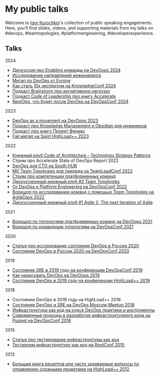 # My public talks
Welcome to [Igor Kurochkin](https://github.com/ikurochkin)'s collection of public speaking engagements. Here, you’ll find slides, videos, and supporting materials from my talks on #devops, #teamtopologies, #platformengineering, #developerexperience.

## Talks

2024
- [Дискуссия про Enabling команды на DevOops 2024](https://enabling.team/insights/enabling-teams-discussion)
- [Исследование направлений инжиниринга](https://enabling.team/insights/engineering-research-2024)
- [Митап по DevOps от Evrone](https://www.youtube.com/watch?v=gVmxYDbEMXY)
- [Как стать 10x экспертом на KnowledgeConf 2024](https://enabling.team/insights/how-to-become-10x-expert)
- [Подкаст Brainstorm про когнитивную нагрузку](https://www.youtube.com/watch?v=JaQSE7y6fjI)
- [Подкаст Code of Leadership про книгу Accelerate](https://enabling.team/insights/accelerate-book)
- [NextOps, что будет после DevOps на DevOpsConf 2024](https://enabling.team/insights/nextops)

2023
- [DevOps as a movement на DevOops 2023](https://enabling.team/insights/devops-as-a-movement)
- [Подкаст про Knowledge Management и Obsidian для инженеров](https://jtprogru.mave.digital/ep-7)
- [Подкаст про книгу Проект Феникс](https://jtprogru.mave.digital/ep-5)
- [Fail митап на Saint HighLoad++ 2023](https://highload.ru/spb/2023/abstracts/10186)

2022
- [Книжный клуб Code of Architecture - Technology Strategy Patterns](https://enabling.team/insights/technology-strategy-patterns-book)
- Стрим про Accelerate State of DevOps Report 2022
- [DevOps для CTO на South HUB](https://enabling.team/insights/devops-for-cto)
- [МК Team Topologies для тимлида на TeamLeadConf 2022](https://enabling.team/insights/team-topologies-for-teamleads)
- [Стрим про компетенции платформенных команд](https://enabling.team/insights/platform-team-competences)
- [Дискуссионный книжный клуб #2 Team Topologies](https://enabling.team/insights/team-topologies-book)
- [От DevOps к Platform Engineering на DevOpsConf 2022](https://enabling.team/insights/from-devops-to-platform-engineering)
- [Воркшоп по исследованию команд с помощью Team Topologies на AgileDays 2022](https://enabling.team/insights/team-topologies-and-agile)
- [Дискуссионный книжный клуб #1 Agile 2: The next iteration of Agile](https://enabling.team/insights/agile2-book) 

2021
- [Воркшоп по топологиям платформенных команд на DevOops 2021](https://enabling.team/insights/team-topologies-for-platform-teams)  
- [Воркшоп по командным топологиям на DevOpsConf 2021](https://enabling.team/insights/team-topologies-workshop)

2020
- [Статья про исследование состояния DevOps в России 2020](https://habr.com/ru/company/oleg-bunin/blog/524556/)
- [Состояние DevOps в России 2020 на DevOpsConf 2020](https://enabling.team/insights/state-of-devops-russia-2020)

2019
- [Состояние SRE в 2019 году на конференции DevOpsConf 2019](https://speakerdeck.com/ikurochkin/sostoianiie-sre-v-2019-ghodu-at-devopsconf-2019)
- [Как нарисовать DevOps на DevOops 2019](https://enabling.team/insights/how-to-draw-devops)   
- [Состояние DevOps в 2019 году на конференции HighLoad++ 2019](https://speakerdeck.com/ikurochkin/sostoianiie-devops-v-2019-ghodu-at-highload-plus-plus-2019)

2018
- Состояние DevOps в 2018 году на HighLoad++ 2018
- [Состояние DevOps и SRE на DevOps Moscow Meetup 2018](https://enabling.team/insights/state-of-devops-and-sre-2018)  
- [Инфраструктура как код на курсе DevOps практики и инструменты](https://enabling.team/insights/infrastructure-as-code)  
- [Современные подходы в разработке инфраструктурного кода на Puppet на DevOpsConf 2018](https://enabling.team/insights/modern-infrastructure-as-code)  

2015
- [Статья про тестирование инфраструктуры как код](https://habr.com/ru/company/express42/blog/256725/)  
- [Тестируем инфраструктуру как код на RootConf 2015](https://speakerdeck.com/ikurochkin/tiestiruiem-infrastrukturu-kak-kod-at-rootconf-2015)  

2012
- [Большая книга рецептов или часто задаваемые вопросы по управлению сложными проектами на HighLoad++ 2012](https://www.slideshare.net/ikurochkin/ss-46998617)
